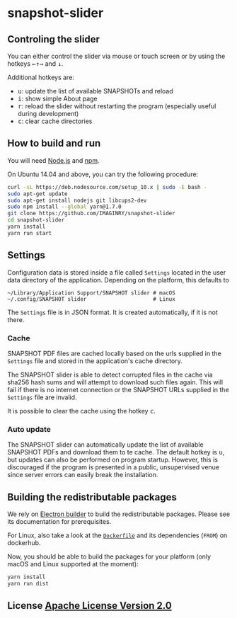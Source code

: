 # snapshot-slider

## Controling the slider
You can either control the slider via mouse or touch screen or by using the
hotkeys <kbd>←</kbd><kbd>↑</kbd><kbd>→</kbd> and <kbd>↓</kbd>.

Additional hotkeys are:
- <kbd>u</kbd>: update the list of available SNAPSHOTs and reload
- <kbd>i</kbd>: show simple About page
- <kbd>r</kbd>: reload the slider without restarting the program (especially useful
  during development)
- <kbd>c</kbd>: clear cache directories

## How to build and run

You will need [Node.js](https://nodejs.org/en/download/) and [npm](http://npmjs.com).

On Ubuntu 14.04 and above, you can try the following procedure:
```bash
curl -sL https://deb.nodesource.com/setup_10.x | sudo -E bash -
sudo apt-get update
sudo apt-get install nodejs git libcups2-dev
sudo npm install --global yarn@1.7.0
git clone https://github.com/IMAGINRY/snapshot-slider
cd snapshot-slider
yarn install
yarn run start
```

## Settings

Configuration data is stored inside a file called `Settings` located in the user
data directory of the application. Depending on the platform, this defaults to
```
~/Library/Application Support/SNAPSHOT slider # macOS
~/.config/SNAPSHOT slider                     # Linux
```

The `Settings` file is in JSON format. It is created automatically, if it is not
there.

### Cache

SNAPSHOT PDF files are cached locally based on the urls supplied in the `Settings`
file and stored in the application's cache directory.

The SNAPSHOT slider is able to detect corrupted files in the cache via sha256 hash
sums and will attempt to download such files again. This will fail if there is
no internet connection or the SNAPSHOT URLs supplied in the `Settings` file are
invalid.

It is possible to clear the cache using the hotkey <kbd>c</kbd>.

### Auto update

The SNAPSHOT slider can automatically update the list of available SNAPSHOT PDFs
and download them to te cache. The default hotkey is <kbd>u</kbd>, but updates can
also be performed on program startup. However, this is discouraged if the program is
presented in a public, unsupervised venue since server errors can easily break the
installation.

## Building the redistributable packages

We rely on [Electron builder](https://github.com/electron-userland/electron-builder)
to build the redistributable packages. Please see its documentation for prerequisites.

For Linux, also take a look at the [`Dockerfile`](Dockerfile) and its dependencies
(`FROM`) on dockerhub.

Now, you should be able to build the packages for your platform
(only macOS and Linux supported at the moment):
```bash
yarn install
yarn run dist
```

## License [Apache License Version 2.0](LICENSE)
